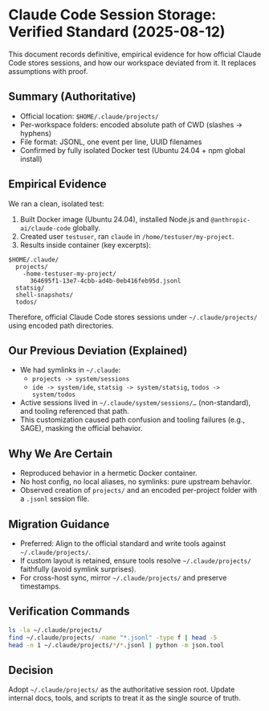 # Claude Code Session Storage: Verified Standard (2025-08-12)

This document records definitive, empirical evidence for how official Claude Code stores sessions, and how our workspace deviated from it. It replaces assumptions with proof.

## Summary (Authoritative)

- Official location: `$HOME/.claude/projects/`
- Per-workspace folders: encoded absolute path of CWD (slashes → hyphens)
- File format: JSONL, one event per line, UUID filenames
- Confirmed by fully isolated Docker test (Ubuntu 24.04 + npm global install)

## Empirical Evidence

We ran a clean, isolated test:

1. Built Docker image (Ubuntu 24.04), installed Node.js and `@anthropic-ai/claude-code` globally.
2. Created user `testuser`, ran `claude` in `/home/testuser/my-project`.
3. Results inside container (key excerpts):

```
$HOME/.claude/
  projects/
    -home-testuser-my-project/
      364695f1-13e7-4cbb-ad4b-0eb416feb95d.jsonl
  statsig/
  shell-snapshots/
  todos/
```

Therefore, official Claude Code stores sessions under `~/.claude/projects/` using encoded path directories.

## Our Previous Deviation (Explained)

- We had symlinks in `~/.claude`:
  - `projects -> system/sessions`
  - `ide -> system/ide`, `statsig -> system/statsig`, `todos -> system/todos`
- Active sessions lived in `~/.claude/system/sessions/…` (non-standard), and tooling referenced that path.
- This customization caused path confusion and tooling failures (e.g., SAGE), masking the official behavior.

## Why We Are Certain

- Reproduced behavior in a hermetic Docker container.
- No host config, no local aliases, no symlinks: pure upstream behavior.
- Observed creation of `projects/` and an encoded per-project folder with a `.jsonl` session file.

## Migration Guidance

- Preferred: Align to the official standard and write tools against `~/.claude/projects/`.
- If custom layout is retained, ensure tools resolve `~/.claude/projects/` faithfully (avoid symlink surprises).
- For cross-host sync, mirror `~/.claude/projects/` and preserve timestamps.

## Verification Commands

```bash
ls -la ~/.claude/projects/
find ~/.claude/projects/ -name "*.jsonl" -type f | head -5
head -n 1 ~/.claude/projects/*/*.jsonl | python -m json.tool
```

## Decision

Adopt `~/.claude/projects/` as the authoritative session root. Update internal docs, tools, and scripts to treat it as the single source of truth.


